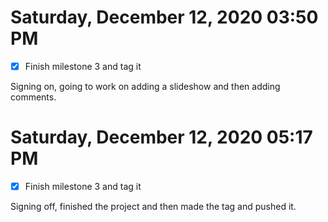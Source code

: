 # Saturday, December 12, 2020 03:50 PM
- [x] Finish milestone 3 and tag it 

Signing on, going to work on adding a slideshow and then adding comments.

# Saturday, December 12, 2020 05:17 PM
- [x] Finish milestone 3 and tag it 

Signing off, finished the project and then made the tag and pushed it. 

